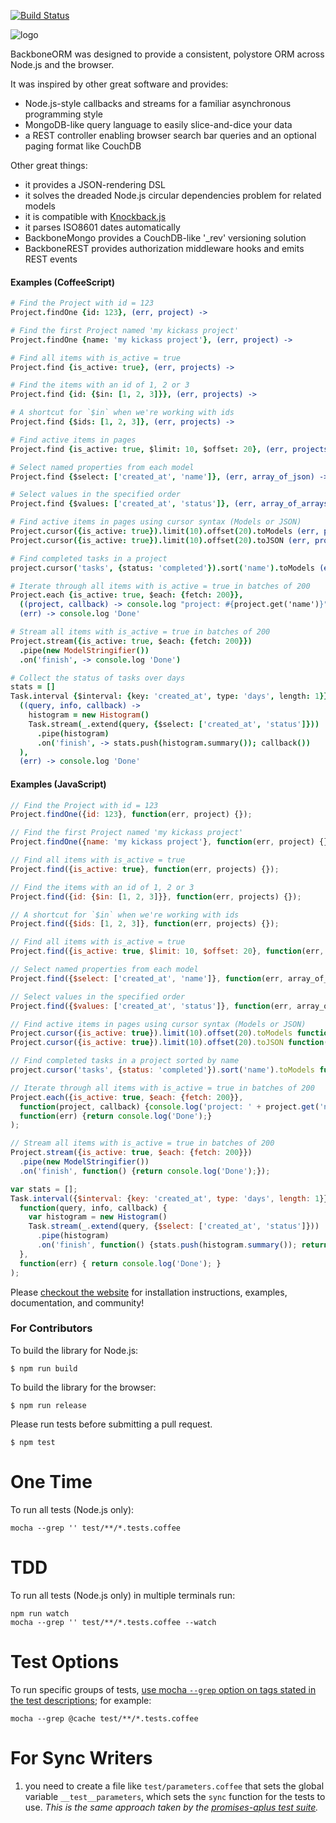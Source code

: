 [![Build Status](https://secure.travis-ci.org/vidigami/backbone-orm.png)](http://travis-ci.org/vidigami/backbone-orm)

![logo](https://github.com/vidigami/backbone-orm/raw/master/media/logo.png)

BackboneORM was designed to provide a consistent, polystore ORM across Node.js and the browser.

It was inspired by other great software and provides:

* Node.js-style callbacks and streams for a familiar asynchronous programming style
* MongoDB-like query language to easily slice-and-dice your data
* a REST controller enabling browser search bar queries and an optional paging format like CouchDB

Other great things:

* it provides a JSON-rendering DSL
* it solves the dreaded Node.js circular dependencies problem for related models
* it is compatible with [Knockback.js](http://kmalakoff.github.io/knockback/)
* it parses ISO8601 dates automatically
* BackboneMongo provides a CouchDB-like '_rev' versioning solution
* BackboneREST provides authorization middleware hooks and emits REST events


#### Examples (CoffeeScript)

```coffeescript
# Find the Project with id = 123
Project.findOne {id: 123}, (err, project) ->

# Find the first Project named 'my kickass project'
Project.findOne {name: 'my kickass project'}, (err, project) ->

# Find all items with is_active = true
Project.find {is_active: true}, (err, projects) ->

# Find the items with an id of 1, 2 or 3
Project.find {id: {$in: [1, 2, 3]}}, (err, projects) ->

# A shortcut for `$in` when we're working with ids
Project.find {$ids: [1, 2, 3]}, (err, projects) ->

# Find active items in pages
Project.find {is_active: true, $limit: 10, $offset: 20}, (err, projects) ->

# Select named properties from each model
Project.find {$select: ['created_at', 'name']}, (err, array_of_json) ->

# Select values in the specified order
Project.find {$values: ['created_at', 'status']}, (err, array_of_arrays) ->

# Find active items in pages using cursor syntax (Models or JSON)
Project.cursor({is_active: true}).limit(10).offset(20).toModels (err, projects) ->
Project.cursor({is_active: true}).limit(10).offset(20).toJSON (err, projects_json) ->

# Find completed tasks in a project
project.cursor('tasks', {status: 'completed'}).sort('name').toModels (err, tasks) ->

# Iterate through all items with is_active = true in batches of 200
Project.each {is_active: true, $each: {fetch: 200}},
  ((project, callback) -> console.log "project: #{project.get('name')}"; callback()),
  (err) -> console.log 'Done'

# Stream all items with is_active = true in batches of 200
Project.stream({is_active: true, $each: {fetch: 200}})
  .pipe(new ModelStringifier())
  .on('finish', -> console.log 'Done')

# Collect the status of tasks over days
stats = []
Task.interval {$interval: {key: 'created_at', type: 'days', length: 1}},
  ((query, info, callback) ->
    histogram = new Histogram()
    Task.stream(_.extend(query, {$select: ['created_at', 'status']}))
      .pipe(histogram)
      .on('finish', -> stats.push(histogram.summary()); callback())
  ),
  (err) -> console.log 'Done'
```

#### Examples (JavaScript)

```javascript
// Find the Project with id = 123
Project.findOne({id: 123}, function(err, project) {});

// Find the first Project named 'my kickass project'
Project.findOne({name: 'my kickass project'}, function(err, project) {});

// Find all items with is_active = true
Project.find({is_active: true}, function(err, projects) {});

// Find the items with an id of 1, 2 or 3
Project.find({id: {$in: [1, 2, 3]}}, function(err, projects) {});

// A shortcut for `$in` when we're working with ids
Project.find({$ids: [1, 2, 3]}, function(err, projects) {});

// Find all items with is_active = true
Project.find({is_active: true, $limit: 10, $offset: 20}, function(err, projects) {});

// Select named properties from each model
Project.find({$select: ['created_at', 'name']}, function(err, array_of_json) {});

// Select values in the specified order
Project.find({$values: ['created_at', 'status']}, function(err, array_of_arrays) {});

// Find active items in pages using cursor syntax (Models or JSON)
Project.cursor({is_active: true}).limit(10).offset(20).toModels function(err, projects) {});
Project.cursor({is_active: true}).limit(10).offset(20).toJSON function(err, projects_json) {});

// Find completed tasks in a project sorted by name
project.cursor('tasks', {status: 'completed'}).sort('name').toModels function(err, tasks) {});

// Iterate through all items with is_active = true in batches of 200
Project.each({is_active: true, $each: {fetch: 200}},
  function(project, callback) {console.log('project: ' + project.get('name')); callback()},
  function(err) {return console.log('Done');}
);

// Stream all items with is_active = true in batches of 200
Project.stream({is_active: true, $each: {fetch: 200}})
  .pipe(new ModelStringifier())
  .on('finish', function() {return console.log('Done');});

var stats = [];
Task.interval({$interval: {key: 'created_at', type: 'days', length: 1}},
  function(query, info, callback) {
    var histogram = new Histogram()
    Task.stream(_.extend(query, {$select: ['created_at', 'status']}))
      .pipe(histogram)
      .on('finish', function() {stats.push(histogram.summary()); return callback();});
  },
  function(err) { return console.log('Done'); }
);
```


Please [checkout the website](http://vidigami.github.io/backbone-orm/) for installation instructions, examples, documentation, and community!


### For Contributors

To build the library for Node.js:

```
$ npm run build
```

To build the library for the browser:

```
$ npm run release
```

Please run tests before submitting a pull request.

```
$ npm test
```

# One Time
To run all tests (Node.js only):

```
mocha --grep '' test/**/*.tests.coffee
```

# TDD
To run all tests (Node.js only) in multiple terminals run:

```
npm run watch
mocha --grep '' test/**/*.tests.coffee --watch
```

# Test Options

To run specific groups of tests, [use mocha `--grep` option on tags stated in the test descriptions](https://github.com/visionmedia/mocha/wiki/Tagging); for example:

```
mocha --grep @cache test/**/*.tests.coffee
```

# For Sync Writers

1. you need to create a file like `test/parameters.coffee` that sets the global variable
`__test__parameters`, which sets the `sync` function for the tests to use. _This is the same approach taken by the
[promises-aplus test suite](https://github.com/promises-aplus/promises-tests)._
